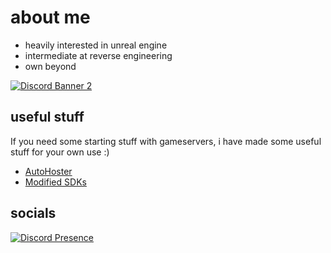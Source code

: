 # about me

- heavily interested in unreal engine
- intermediate at reverse engineering 
- own beyond
  
[![Discord Banner 2](https://discordapp.com/api/guilds/1097271368896217108/widget.png?style=banner2)](https://discord.gg/beyondmp)

## useful stuff
If you need some starting stuff with gameservers, i have made some useful stuff for your own use :)

- [AutoHoster](https://github.com/Twin1dev/FN.AutoHost)
- [Modified SDKs](https://github.com/Twin1dev/TwinSDKs)

## socials 

[![Discord Presence](https://lanyard.cnrad.dev/api/1092691233010368653?idleMessage=probably%20sleeping%20or%20afk)](https://discord.com/users/1092691233010368653)
